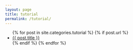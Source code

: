 ```yaml
---
layout: page
title: tutorial
permalink: /tutorial/
---
```


<ul>
  {% for post in site.categories.tutorial %}
    {% if post.url %}
      <li><a href="{{ post.url }}">{{ post.title }}</a></li>
    {% endif %}
  {% endfor %}
</ul>